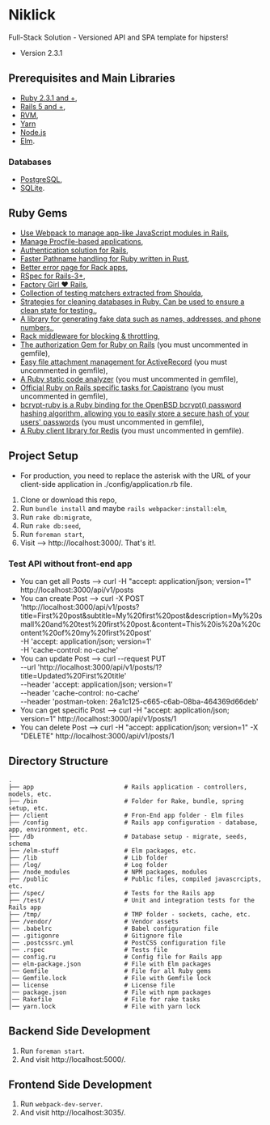 # Niklick
Full-Stack Solution - Versioned API and SPA template for hipsters!

* Version 2.3.1

## Prerequisites and Main Libraries
* [Ruby 2.3.1 and +](https://www.ruby-lang.org/en/downloads/),
* [Rails 5 and +](http://guides.rubyonrails.org/getting_started.html),
* [RVM](https://rvm.io/),
* [Yarn](https://yarnpkg.com/lang/en/)
* [Node.js](https://nodejs.org/en/)
* [Elm](http://elm-lang.org/).

### Databases
* [PostgreSQL](https://www.postgresql.org/docs/),
* [SQLite](https://sqlite.org/).

## Ruby Gems
* [Use Webpack to manage app-like JavaScript modules in Rails](https://github.com/rails/webpacker),
* [Manage Procfile-based applications](https://github.com/ddollar/foreman),
* [Authentication solution for Rails](https://github.com/plataformatec/devise),
* [Faster Pathname handling for Ruby written in Rust](https://github.com/danielpclark/faster_path),
* [Better error page for Rack apps](https://github.com/charliesome/better_errors),
* [RSpec for Rails-3+](https://github.com/rspec/rspec-rails),
* [Factory Girl ♥ Rails](https://github.com/thoughtbot/factory_girl_rails),
* [Collection of testing matchers extracted from Shoulda](http://matchers.shoulda.io/),
* [Strategies for cleaning databases in Ruby. Can be used to ensure a clean state for testing.](http://databasecleaner.github.io/),
* [A library for generating fake data such as names, addresses, and phone numbers.](https://github.com/stympy/faker),
* [Rack middleware for blocking & throttling](https://github.com/kickstarter/rack-attack),
* [The authorization Gem for Ruby on Rails](https://github.com/CanCanCommunity/cancancan) (you must uncommented in gemfile),
* [Easy file attachment management for ActiveRecord](https://github.com/thoughtbot/paperclip) (you must uncommented in gemfile),
* [A Ruby static code analyzer](https://github.com/bbatsov/rubocop) (you must uncommented in gemfile),
* [Official Ruby on Rails specific tasks for Capistrano](https://github.com/capistrano/rails) (you must uncommented in gemfile),  
* [bcrypt-ruby is a Ruby binding for the OpenBSD bcrypt() password hashing algorithm, allowing you to easily store a secure hash of your users' passwords](https://github.com/codahale/bcrypt-ruby) (you must uncommented in gemfile),
* [A Ruby client library for Redis](https://github.com/redis/redis-rb) (you must uncommented in gemfile).

## Project Setup

* For production, you need to replace the asterisk with the URL of your client-side application in ./config/application.rb file.

1. Clone or download this repo,
2. Run `bundle install` and maybe `rails webpacker:install:elm`,
3. Run `rake db:migrate`,
4. Run `rake db:seed`,
5. Run `foreman start`, 
6. Visit --> http://localhost:3000/. That's it!.

### Test API without front-end app
* You can get all Posts --> curl -H "accept: application/json; version=1" http://localhost:3000/api/v1/posts
* You can create Post --> curl -X POST \
  'http://localhost:3000/api/v1/posts?title=First%20post&subtitle=My%20first%20post&description=My%20small%20and%20test%20first%20post.&content=This%20is%20a%20content%20of%20my%20first%20post' \
  -H 'accept: application/json; version=1' \
  -H 'cache-control: no-cache' 
* You can update Post --> curl --request PUT \
  --url 'http://localhost:3000/api/v1/posts/1?title=Updated%20First%20title' \
  --header 'accept: application/json; version=1' \
  --header 'cache-control: no-cache' \
  --header 'postman-token: 26a1c125-c665-c6ab-08ba-464369d66deb'
* You can get specific Post --> curl -H "accept: application/json; version=1" http://localhost:3000/api/v1/posts/1
* You can delete Post --> curl -H "accept: application/json; version=1" -X "DELETE" http://localhost:3000/api/v1/posts/1

## Directory Structure

```shell
.
├── app                         # Rails application - controllers, models, etc.
├── /bin                        # Folder for Rake, bundle, spring setup, etc.
├── /client                     # Fron-End app folder - Elm files
├── /config                     # Rails app configuration - database, app, environment, etc.
├── /db                         # Database setup - migrate, seeds, schema
├── /elm-stuff                  # Elm packages, etc.
├── /lib                        # Lib folder
├── /log/                       # Log folder
├── /node_modules               # NPM packages, modules
├── /public                     # Public files, compiled javascrcipts, etc.
├── /spec/                      # Tests for the Rails app
├── /test/                      # Unit and integration tests for the Rails app
├── /tmp/                       # TMP folder - sockets, cache, etc.
├── /vendor/                    # Vendor assets
│── .babelrc                    # Babel configuration file
│── .gitigonre                  # Gitignore file
│── .postcssrc.yml              # PostCSS configuration file
│── .rspec                      # Tests file
│── config.ru                   # Config file for Rails app
│── elm-package.json            # File with Elm packages
│── Gemfile                     # File for all Ruby gems
│── Gemfile.lock                # File with Gemfile lock
│── license                     # License file
│── package.json                # File with npm packages
│── Rakefile                    # File for rake tasks
│── yarn.lock                   # File with yarn lock
```

## Backend Side Development
1. Run `foreman start`.
2. And visit http://localhost:5000/.

## Frontend Side Development
1. Run `webpack-dev-server`.
2. And visit http://localhost:3035/.